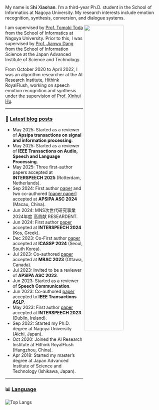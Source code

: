 

My name is S**hi** X**iao**h**an**. I’m a third-year Ph.D. student in the School of Informatics at Nagoya University. My research interests include emotion recognition, synthesis, conversion, and dialogue systems.


<picture>
    <source media="(prefers-color-scheme: dark)" srcset="https://github-readme-stats-ouuan.vercel.app/api?username=sxh520zz&theme=dark&show_icons=true">
    <img align="right" width="50%" src="https://github-readme-stats-ouuan.vercel.app/api?username=sxh520zz&show_icons=true">
</picture>

I am supervised by [Prof. Tomoki Toda](https://sites.google.com/site/tomokitoda/home) from the School of Informatics at Nagoya University. Prior to this, I was supervised by [Prof. Jianwu Dang](https://scholar.google.com/citations?user=Wk5ApskAAAAJ&hl=zh-CN&oi=ao) from the School of Information Science at the Japan Advanced Institute of Science and Technology.

From October 2020 to April 2022, I was an algorithm researcher at the AI Research Institute, Hithink RoyalFlush, working on speech emotion recognition and synthesis under the supervision of [Prof. Xinhui Hu](https://scholar.google.com/citations?user=WhCsrgoAAAAJ&hl=zh-CN&oi=ao).

---

### :pencil: [Latest blog posts](https://sxh520zz.github.io/blog/)

<!--START_SECTION:blog-posts-->
- May 2025: Started as a reviewer of **Apsipa transactions on signal and information processing**.
- May 2025: Started as a reviewer of **IEEE Transactions on Audio, Speech and Language Processing**.
- May 2025: Three first-author papers accepted at **INTERSPEECH 2025** (Rotterdam, Netherlands).
- Sep 2024: First author [paper](https://scholar.google.com.hk/citations?view_op=view_citation&hl=zh-CN&user=dJMayx0AAAAJ&sortby=pubdate&citation_for_view=dJMayx0AAAAJ:aqlVkmm33-oC) and two co-authored [[paper](https://scholar.google.com/citations?view_op=view_citation&hl=zh-CN&user=dJMayx0AAAAJ&sortby=pubdate&citation_for_view=dJMayx0AAAAJ:qxL8FJ1GzNcC),[paper](https://scholar.google.com/citations?view_op=view_citation&hl=zh-CN&user=dJMayx0AAAAJ&sortby=pubdate&citation_for_view=dJMayx0AAAAJ:M3ejUd6NZC8C)] accepted at **APSIPA ASC 2024** (Macau, China). 
- Jun 2024: MNS次世代研究事業 2024年度 高貢献 RESEARDENT.
- Jun 2024: First author [paper](https://www.isca-archive.org/interspeech_2024/shi24i_interspeech.pdf) accepted at **INTERSPEECH 2024** (Kos, Greek). 
- Dec 2023: Co-First author [paper](https://arxiv.org/abs/2401.13260) accepted at **ICASSP 2024** (Seoul, South Korea). 
- Jul 2023: Co-authored [paper](https://dl.acm.org/doi/abs/10.1145/3607865.3613182) accepted at **MRAC 2023** (Ottawa, Canada).
- Jul 2023: Invited to be a reviewer of **APSIPA ASC 2023**.
- Jun 2023: Started as a reviewer of **Speech Communication**.
- Jun 2023: Co-authored [paper](https://dspace.jaist.ac.jp/dspace/bitstream/10119/18464/1/M-AKAGI-I-0710.pdf) accepted to **IEEE Transactions ASLP**.
- May 2023: First author [paper](https://www.isca-archive.org/interspeech_2023/shi23e_interspeech.pdf) accepted at **INTERSPEECH 2023** (Dublin, Ireland).
- Sep 2022: Started my Ph.D. degree at Nagoya University (Aichi, Japan).
- Oct 2020: Joined the AI Research Institute at Hithink RoyalFlush (Hangzhou, China).
- Apr 2018: Started my master’s degree at Japan Advanced Institute of Science and Technology (Ishikawa, Japan).
<!--END_SECTION:blog-posts-->

---

### :bar_chart: [Language](https://github.com/muety/wakapi)

![Top Langs](https://github-readme-stats.vercel.app/api/top-langs/?username=sxh520zz&layout=compact&theme=tokyonight)


